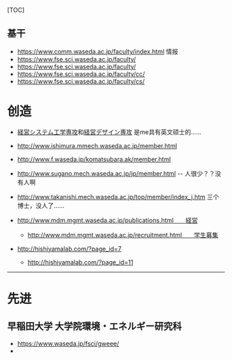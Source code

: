 [TOC]



## 基干

- https://www.comm.waseda.ac.jp/faculty/index.html 情报
- https://www.fse.sci.waseda.ac.jp/faculty/
- https://www.fse.sci.waseda.ac.jp/faculty/
- https://www.fse.sci.waseda.ac.jp/faculty/cc/
- https://www.fse.sci.waseda.ac.jp/faculty/cs/







# 创造

- [経営システム工学専攻](http://www.mgmt.waseda.ac.jp/)和[経営デザイン専攻](http://www.bdm.waseda.ac.jp/) 是me具有英文硕士的……


- http://www.ishimura.mmech.waseda.ac.jp/member.html
- http://www.f.waseda.jp/komatsubara.ak/member.html
- http://www.sugano.mech.waseda.ac.jp/jp/member.html  -- 人很少？？没有人啊
- http://www.takanishi.mech.waseda.ac.jp/top/member/index_j.htm  三个博士，没人了……
- http://www.mdm.mgmt.waseda.ac.jp/publications.html　　経営

  - http://www.mdm.mgmt.waseda.ac.jp/recruitment.html　　学生募集
- http://hishiyamalab.com/?page_id=7

  - http://hishiyamalab.com/?page_id=11






---

# 先进







## **早稲田大学 大学院環境・エネルギー研究科**

- https://www.waseda.jp/fsci/gweee/
- 

